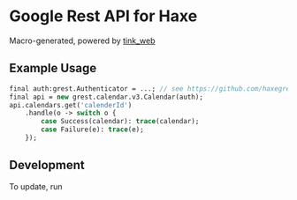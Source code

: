 # Google Rest API for Haxe

Macro-generated, powered by [tink_web](https://github.com/haxetink/tink_web)

## Example Usage

```haxe
final auth:grest.Authenticator = ...; // see https://github.com/haxegrest/grest_core/tree/master/src/grest/auth
final api = new grest.calendar.v3.Calendar(auth);
api.calendars.get('calenderId')
	.handle(o -> switch o {
		case Success(calendar): trace(calendar);
		case Failure(e): trace(e);
	});
```

## Development

To update, run